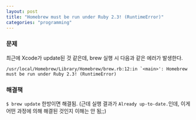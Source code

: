 ```yaml
---
layout: post
title: "Homebrew must be run under Ruby 2.3! (RuntimeError)"
categories: "programming"
---
```


### 문제

최근에 Xcode가 update된 것 같은데, brew 실행 시 다음과 같은 에러가 발생한다.

```
/usr/local/Homebrew/Library/Homebrew/brew.rb:12:in `<main>': Homebrew must be run under Ruby 2.3! (RuntimeError)
```

### 해결책

`$ brew update` 한방이면 해결됨. (근데 실행 결과가 `Already up-to-date.`인데, 이게 어떤 과정에 의해 해결된 것인지 이해는 안 됨;;)

